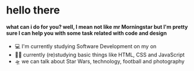 # hello there

#### what can i do for you? well, I mean not like mr Morningstar but I'm pretty sure I can help you with some task related with code and design

- 💻 I'm currently studying Software Development on my on
- 👨‍💻 currently (re)studying basic things like HTML, CSS and JavaScript
- 🛸 we can talk about Star Wars, technology, football and photography
